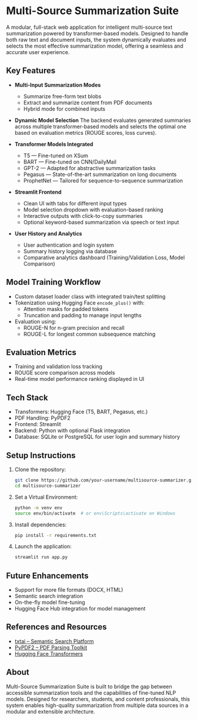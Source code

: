 # Multi-Source Summarization Suite

A modular, full-stack web application for intelligent multi-source text summarization powered by transformer-based models. Designed to handle both raw text and document inputs, the system dynamically evaluates and selects the most effective summarization model, offering a seamless and accurate user experience.

## Key Features

- **Multi-Input Summarization Modes**
  - Summarize free-form text blobs
  - Extract and summarize content from PDF documents
  - Hybrid mode for combined inputs

- **Dynamic Model Selection**
  The backend evaluates generated summaries across multiple transformer-based models and selects the optimal one based on evaluation metrics (ROUGE scores, loss curves).

- **Transformer Models Integrated**
  - T5 — Fine-tuned on XSum
  - BART — Fine-tuned on CNN/DailyMail
  - GPT-2 — Adapted for abstractive summarization tasks
  - Pegasus — State-of-the-art summarization on long documents
  - ProphetNet — Tailored for sequence-to-sequence summarization

- **Streamlit Frontend**
  - Clean UI with tabs for different input types
  - Model selection dropdown with evaluation-based ranking
  - Interactive outputs with click-to-copy summaries
  - Optional keyword-based summarization via speech or text input

- **User History and Analytics**
  - User authentication and login system
  - Summary history logging via database
  - Comparative analytics dashboard (Training/Validation Loss, Model Comparison)

## Model Training Workflow

- Custom dataset loader class with integrated train/test splitting
- Tokenization using Hugging Face `encode_plus()` with:
  - Attention masks for padded tokens
  - Truncation and padding to manage input lengths
- Evaluation using:
  - ROUGE-N for n-gram precision and recall
  - ROUGE-L for longest common subsequence matching

## Evaluation Metrics

- Training and validation loss tracking
- ROUGE score comparison across models
- Real-time model performance ranking displayed in UI

## Tech Stack

- Transformers: Hugging Face (T5, BART, Pegasus, etc.)
- PDF Handling: PyPDF2
- Frontend: Streamlit
- Backend: Python with optional Flask integration
- Database: SQLite or PostgreSQL for user login and summary history

## Setup Instructions

1. Clone the repository:
    ```bash
    git clone https://github.com/your-username/multisource-summarizer.git
    cd multisource-summarizer
    ```

2. Set a Virtual Environment:
   ```bash
   python -m venv env
   source env/bin/activate  # or env\Scripts\activate on Windows
   ```

3. Install dependencies:
    ```bash
    pip install -r requirements.txt
    ```

4. Launch the application:
    ```bash
    streamlit run app.py
    ```

## Future Enhancements

- Support for more file formats (DOCX, HTML)
- Semantic search integration
- On-the-fly model fine-tuning
- Hugging Face Hub integration for model management

## References and Resources

- [txtai – Semantic Search Platform](https://github.com/neuml/txtai)
- [PyPDF2 – PDF Parsing Toolkit](https://github.com/py-pdf/PyPDF2)
- [Hugging Face Transformers](https://huggingface.co/)

## About

Multi-Source Summarization Suite is built to bridge the gap between accessible summarization tools and the capabilities of fine-tuned NLP models. Designed for researchers, students, and content professionals, this system enables high-quality summarization from multiple data sources in a modular and extensible architecture.